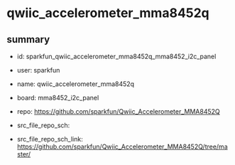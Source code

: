 # qwiic_accelerometer_mma8452q
 
## summary 
* id: sparkfun_qwiic_accelerometer_mma8452q_mma8452_i2c_panel
* user: sparkfun
* name: qwiic_accelerometer_mma8452q
* board: mma8452_i2c_panel
* repo: https://github.com/sparkfun/Qwiic_Accelerometer_MMA8452Q



* src_file_repo_sch: 
* src_file_repo_sch_link: https://github.com/sparkfun/Qwiic_Accelerometer_MMA8452Q/tree/master/




